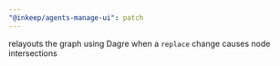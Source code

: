 ```yaml
---
"@inkeep/agents-manage-ui": patch
---
```


relayouts the graph using Dagre when a `replace` change causes node intersections

